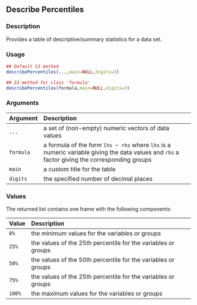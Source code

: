 ## Describe Percentiles

### Description

Provides a table of descriptive/summary statistics for a data set.

### Usage

```r
## Default S3 method
describePercentiles(...,main=NULL,digits=3)

## S3 method for class 'formula'
describePercentiles(formula,main=NULL,digits=3)
```

### Arguments

Argument | Description
:-- | :--
```...``` | a set of (non-empty) numeric vectors of data values
```formula``` | a formula of the form `lhs ~ rhs` where `lhs` is a numeric variable giving the data values and `rhs` a factor giving the corresponding groups
```main``` | a custom title for the table
```digits``` | the specified number of decimal places

### Values

The returned list contains one frame with the following components:

Value | Description
:-- | :--
```0%``` | the minimum values for the variables or groups
```25%``` | the values of the 25th percentile for the variables or groups
```50%``` | the values of the 50th percentile for the variables or groups
```75%``` | the values of the 25th percentile for the variables or groups
```100%``` | the maximum values for the variables or groups
